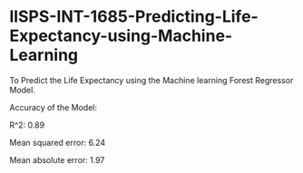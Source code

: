 # llSPS-INT-1685-Predicting-Life-Expectancy-using-Machine-Learning
To Predict the Life Expectancy using the Machine learning  Forest Regressor Model.

Accuracy of the Model:

R^2: 0.89

Mean squared error: 6.24

Mean absolute error: 1.97
